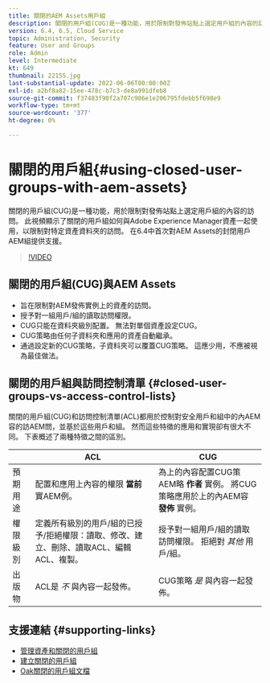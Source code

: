 ```yaml
---
title: 關閉的AEM Assets用戶組
description: 關閉的用戶組(CUG)是一種功能，用於限制對發佈站點上選定用戶組的內容的訪問。 此視頻顯示了關閉的用戶組如何與Adobe Experience Manager資產一起使用，以限制對特定資產資料夾的訪問。
version: 6.4, 6.5, Cloud Service
topic: Administration, Security
feature: User and Groups
role: Admin
level: Intermediate
kt: 649
thumbnail: 22155.jpg
last-substantial-update: 2022-06-06T00:00:00Z
exl-id: a2bf8a82-15ee-478c-b7c3-de8a991dfeb8
source-git-commit: f37483f90f2a707c906e1e206795fdebb5f698e9
workflow-type: tm+mt
source-wordcount: '377'
ht-degree: 0%

---
```


# 關閉的用戶組{#using-closed-user-groups-with-aem-assets}

關閉的用戶組(CUG)是一種功能，用於限制對發佈站點上選定用戶組的內容的訪問。 此視頻顯示了關閉的用戶組如何與Adobe Experience Manager資產一起使用，以限制對特定資產資料夾的訪問。 在6.4中首次對AEM Assets的封閉用戶AEM組提供支援。

>[!VIDEO](https://video.tv.adobe.com/v/22155?quality=12&learn=on)

## 關閉的用戶組(CUG)與AEM Assets

* 旨在限制對AEM發佈實例上的資產的訪問。
* 授予對一組用戶/組的讀取訪問權限。
* CUG只能在資料夾級別配置。 無法對單個資產設定CUG。
* CUG策略由任何子資料夾和應用的資產自動繼承。
* 通過設定新的CUG策略，子資料夾可以覆蓋CUG策略。 這應少用，不應被視為最佳做法。

## 關閉的用戶組與訪問控制清單 {#closed-user-groups-vs-access-control-lists}

關閉的用戶組(CUG)和訪問控制清單(ACL)都用於控制對安全用戶和組中的內AEM容的訪AEM問，並基於這些用戶和組。 然而這些特徵的應用和實現卻有很大不同。 下表概述了兩種特徵之間的區別。

|  | ACL | CUG |
| ----------------- | -------------------------------------------------------------------------------------------------------------------------------- | ----------------------------------------------------------------------------------------------------------------------------- |
| 預期用途 | 配置和應用上內容的權限 **當前** 實AEM例。 | 為上的內容配置CUG策AEM略 **作者** 實例。 將CUG策略應用於上的內AEM容 **發佈** 實例。 |
| 權限級別 | 定義所有級別的用戶/組的已授予/拒絕權限：讀取、修改、建立、刪除、讀取ACL、編輯ACL、複製。 | 授予對一組用戶/組的讀取訪問權限。 拒絕對 *其他* 用戶/組。 |
| 出版物 | ACL是 *不* 與內容一起發佈。 | CUG策略 *是* 與內容一起發佈。 |

## 支援連結 {#supporting-links}

* [管理資產和關閉的用戶組](https://experienceleague.adobe.com/docs/experience-manager-65/assets/managing/manage-assets.html?lang=en#closed-user-group)
* [建立關閉的用戶組](https://experienceleague.adobe.com/docs/experience-manager-65/administering/security/cug.html)
* [Oak關閉的用戶組文檔](https://jackrabbit.apache.org/oak/docs/security/authorization/cug.html)
